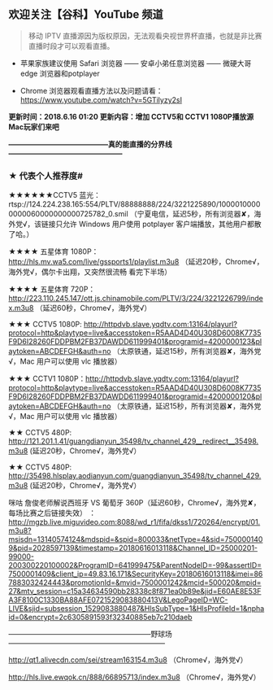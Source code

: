 ## 欢迎关注【谷科】YouTube 频道

> 移动 IPTV 直播源因为版权原因，无法观看央视世界杯直播，也就是非比赛直播时段才可以观看直播。

* 苹果家族建议使用 Safari 浏览器 —— 安卓小弟任意浏览器 —— 微硬大哥 edge 浏览器和potplayer

* Chrome 浏览器观看直播方法以及问题请看：https://www.youtube.com/watch?v=5GTilyzy2sI

****更新时间：2018.6.16  01:20    更新内容：增加 CCTV5和 CCTV1 1080P播放源 Mac玩家们来吧****

****——————————————真的能直播的分界线————————————————****

### ★ 代表个人推荐度#

★★★★★★CCTV5 蓝光：rtsp://124.224.238.165:554/PLTV/88888888/224/3221225890/10000100000000060000000000725782_0.smil （宁夏电信，延迟5秒，所有浏览器✘，海外党√，该链接只允许 Windows 用户使用 potplayer 客户端播放，其他用户都散了哈。）

★★★★ 五星体育 1080P：http://hls.mv.wa5.com/live/gssports1/playlist.m3u8 （延迟20秒，Chrome√，海外党√，偶尔卡出翔，又突然很流畅 看完下半场）

★★★★ 五星体育 720P：http://223.110.245.147/ott.js.chinamobile.com/PLTV/3/224/3221226799/index.m3u8 （延迟60秒，Chrome√，海外党√）

★★★ CCTV5 1080P: http://httpdvb.slave.yqdtv.com:13164/playurl?protocol=http&playtype=live&accesstoken=R5AAD4D40U308D6008K7735F9D6I28260FDDPBM2FB37DAWDD611999401&programid=4200000123&playtoken=ABCDEFGH&auth=no （太原铁通，延迟15秒，所有浏览器✘，海外党√，Mac 用户可以使用 vlc 播放器）

★★★ CCTV1 1080P：http://httpdvb.slave.yqdtv.com:13164/playurl?protocol=http&playtype=live&accesstoken=R5AAD4D40U308D6008K7735F9D6I28260FDDPBM2FB37DAWDD611999401&programid=4200000120&playtoken=ABCDEFGH&auth=no （太原铁通，延迟15秒，所有浏览器✘，海外党√，Mac 用户可以使用 vlc 播放器）

★★ CCTV5 480P:  http://121.201.1.41/guangdianyun_35498/tv_channel_429__redirect__35498.m3u8 (延迟20秒，Chrome√，海外党√）

★★ CCTV5 480P: http://35498.hlsplay.aodianyun.com/guangdianyun_35498/tv_channel_429.m3u8 (延迟20秒，Chrome√，海外党√）

咪咕 詹俊老师解说西班牙 VS 葡萄牙 360P（延迟60秒，Chrome√，海外党✘，每场比赛之后链接失效）
：http://mgzb.live.miguvideo.com:8088/wd_r1/fifa/dkss1/720264/encrypt/01.m3u8?msisdn=13140574124&mdspid=&spid=800033&netType=4&sid=7500001409&pid=2028597139&timestamp=20180616013118&Channel_ID=25000201-99000-200300220100002&ProgramID=641999475&ParentNodeID=-99&assertID=7500001409&client_ip=49.83.16.171&SecurityKey=20180616013118&imei=867883032424443&promotionId=&mvid=7500001242&mcid=500020&mpid=27&mtv_session=c15a34634590bb28338c8f871ea0b89e&jid=E60AE8E53FA3F8100C1330BA88AFE0721529083880413V&LegoPageID=WC-LIVE&sjid=subsession_1529083880487&HlsSubType=1&HlsProfileId=1&nphaid=0&encrypt=2c6305891593f32340885eb7c210daeb

————————————————————野球场——————————————————————

http://qt1.alivecdn.com/sei/stream163154.m3u8 （Chrome√，海外党√）

http://hls.live.ewqok.cn/888/66895713/index.m3u8 （Chrome√，海外党√）


